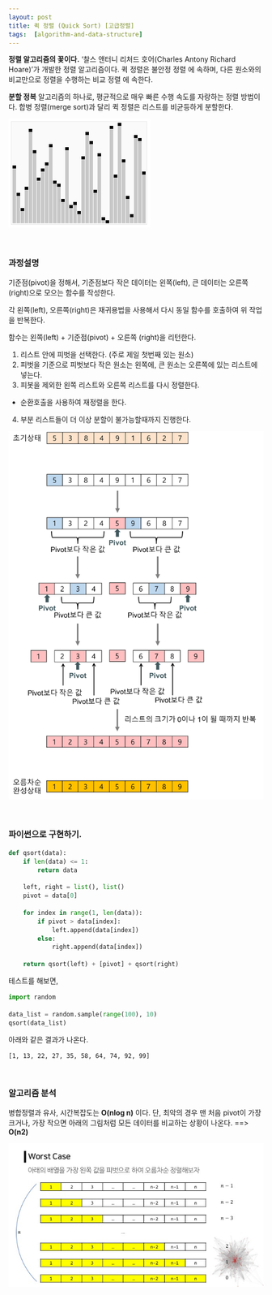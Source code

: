 ```yaml
---
layout: post
title: 퀵 정렬 (Quick Sort) [고급정렬]
tags:  [algorithm-and-data-structure]
---
```


**정렬 알고리즘의 꽃이다.**
‘찰스 앤터니 리처드 호어(Charles Antony Richard Hoare)’가 개발한 정렬 알고리즘이다. 퀵 정렬은 불안정 정렬 에 속하며, 다른 원소와의 비교만으로 정렬을 수행하는 비교 정렬 에 속한다.

**분할 정복** 알고리즘의 하나로, 평균적으로 매우 빠른 수행 속도를 자랑하는 정렬 방법이다. 합병 정렬(merge sort)과 달리 퀵 정렬은 리스트를 비균등하게 분할한다.

![Alt text](/public/post/2020_01_03_Quick_Sort/animation.gif)

&nbsp;

### 과정설명

기준점(pivot)을 정해서, 기준점보다 작은 데이터는 왼쪽(left), 큰 데이터는 오른쪽(right)으로 모으는 함수를 작성한다.

각 왼쪽(left), 오른쪽(right)은 재귀용법을 사용해서 다시 동일 함수를 호출하여 위 작업을 반복한다.

함수는 왼쪽(left) + 기준점(pivot) + 오른쪽 (right)을 리턴한다.

1. 리스트 안에 피벗을 선택한다. (주로 제일 첫번째 있는 원소)
2. 피벗을 기준으로 피벗보다 작은 원소는 왼쪽에, 큰 원소는 오른쪽에 있는 리스트에 넣는다.
3. 피봇을 제외한 왼쪽 리스트와 오른쪽 리스트를 다시 정렬한다.
  * 순환호출을 사용하여 재정렬을 한다.
4. 부분 리스트들이 더 이상 분할이 불가능할때까지 진행한다.

![Alt text](/public/post/2020_01_03_Quick_Sort/quick_sort_ex.png)

&nbsp;

### 파이썬으로 구현하기.

~~~python
def qsort(data):
    if len(data) <= 1:
        return data

    left, right = list(), list()
    pivot = data[0]

    for index in range(1, len(data)):
        if pivot > data[index]:
            left.append(data[index])
        else:
            right.append(data[index])

    return qsort(left) + [pivot] + qsort(right)
~~~
테스트를 해보면,

~~~python
import random

data_list = random.sample(range(100), 10)
qsort(data_list)
~~~
아래와 같은 결과가 나온다.

~~~
[1, 13, 22, 27, 35, 58, 64, 74, 92, 99]
~~~

&nbsp;

### 알고리즘 분석

병합정렬과 유사, 시간복잡도는 **O(nlog n)** 이다. 단, 최악의 경우 맨 처음 pivot이 가장 크거나, 가장 작으면 아래의 그림처럼 모든 데이터를 비교하는 상황이 나온다. ==> **O(n2)**

![Alt text](/public/post/2020_01_03_Quick_Sort/quicksortworks.jpg)
